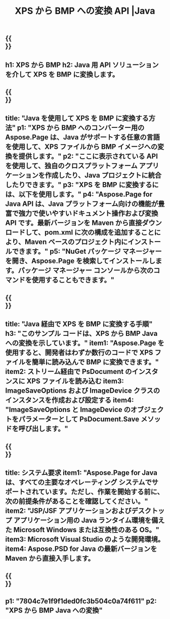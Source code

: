 ﻿---
translation: true
template: /_templates/_conversion-child-java.md
title: XPS から BMP への変換 API |Java
url: /java/conversion/xps-to-bmp/
description: XPS 形式から BMP ファイルへの Java 変換コードのサンプル。このコード例を使用して、Web またはデスクトップ Java ベースのアプリケーション内で XPS を BMP に変換します。
informat: XPS
outformat: BMP
otherformats: EPS PS
---

{{<section banner>}}
---
h1: XPS から BMP
h2: Java 用 API ソリューションを介して XPS を BMP に変換します。
---

{{<section overview>}}
---
title: "Java を使用して XPS を BMP に変換する方法"
p1: "XPS から BMP へのコンバーター用の Aspose.Page は、Java がサポートする任意の言語を使用して、XPS ファイルから BMP イメージへの変換を提供します。"
p2: "ここに表示されている API を使用して、独自のクロスプラットフォーム アプリケーションを作成したり、Java プロジェクトに統合したりできます。"
p3: "XPS を BMP に変換するには、以下を使用します。"
p4: "Aspose.Page for Java API は、Java プラットフォーム向けの機能が豊富で強力で使いやすいドキュメント操作および変換 API です。最新バージョンを Maven から直接ダウンロードして、pom.xml に次の構成を追加することにより、Maven ベースのプロジェクト内にインストールできます。"
p5: "NuGet パッケージ マネージャーを開き、Aspose.Page を検索してインストールします。パッケージ マネージャー コンソールから次のコマンドを使用することもできます。"
---

{{<section feature1>}}
---
title: "Java 経由で XPS を BMP に変換する手順"
h3: "このサンプル コードは、XPS から BMP Java への変換を示しています。"
item1: "Aspose.Page を使用すると、開発者はわずか数行のコードで XPS ファイルを簡単に読み込んで BMP に変換できます。"
item2: ストリーム経由で PsDocument のインスタンスに XPS ファイルを読み込む
item3: ImageSaveOptions および ImageDevice クラスのインスタンスを作成および設定する
item4: "ImageSaveOptions と ImageDevice のオブジェクトをパラメーターとして PsDocument.Save メソッドを呼び出します。"
---

{{<section feature2>}}
---
title: システム要求
item1: "Aspose.Page for Java は、すべての主要なオペレーティング システムでサポートされています。ただし、作業を開始する前に、次の前提条件があることを確認してください。"
item2: "JSP/JSF アプリケーションおよびデスクトップ アプリケーション用の Java ランタイム環境を備えた Microsoft Windows または互換性のある OS。"
item3: Microsoft Visual Studio のような開発環境。
item4: Aspose.PSD for Java の最新バージョンを Maven から直接入手します。
---

{{<section gist>}}
---
p1: "7804c7e1f9f1ded0fc3b504c0a74f611"
p2: "XPS から BMP Java への変換"
---
